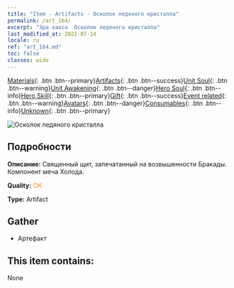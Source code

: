 ```yaml
---
title: "Item - Artifacts - Осколок ледяного кристалла"
permalink: /art_164/
excerpt: "Эра хаоса  Осколок ледяного кристалла"
last_modified_at: 2021-07-14
locale: ru
ref: "art_164.md"
toc: false
classes: wide
---
```

 [Materials](/ItemsRU/){: .btn .btn--primary}[Artifacts](/ItemsRU/Artifacts/){: .btn .btn--success}[Unit Soul](/ItemsRU/UnitSoul/){: .btn .btn--warning}[Unit Awakening](/ItemsRU/UnitAwakening/){: .btn .btn--danger}[Hero Soul](/ItemsRU/HeroSoul/){: .btn .btn--info}[Hero Skill](/ItemsRU/HeroSkill/){: .btn .btn--primary}[Gift](/ItemsRU/Gift/){: .btn .btn--success}[Event related](/ItemsRU/Events/){: .btn .btn--warning}[Avatars](/ItemsRU/Avatars/){: .btn .btn--danger}[Consumables](/ItemsRU/Consumables/){: .btn .btn--info}[Unknown](/ItemsRU/Unknown/){: .btn .btn--primary}

 ![Осколок ледяного кристалла](/images/t/artifact_40435.png)

## Подробности
 **Описание:** Священный щит, запечатанный на возвышенности Бракады. Компонент меча Холода.

 **Quality:** <span style="color: #FF8C00">OK</span>

 **Type:** Artifact

## Gather

*    Артефакт 

## This item contains:

  None


